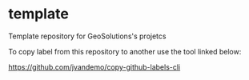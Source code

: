 # template
Template repository for GeoSolutions's projetcs

To copy label from this repository to another use the tool linked below:

https://github.com/jvandemo/copy-github-labels-cli
